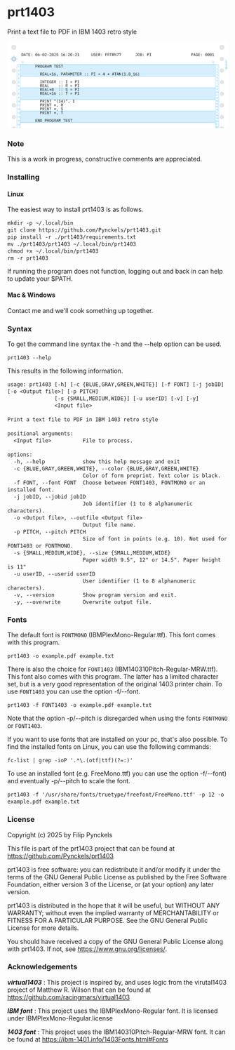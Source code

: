 # prt1403

Print a text file to PDF in IBM 1403 retro style

![Fortran source code](tests/testOut/test2.png)

### Note

This is a work in progress, constructive comments are appreciated.

### Installing

#### Linux

The easiest way to install prt1403 is as follows.

    mkdir -p ~/.local/bin
    git clone https://github.com/Pynckels/prt1403.git
    pip install -r ./prt1403/requirements.txt
    mv ./prt1403/prt1403 ~/.local/bin/prt1403
    chmod +x ~/.local/bin/prt1403
    rm -r prt1403

If running the program does not function, logging out and back in can help to update your $PATH.

#### Mac & Windows

Contact me and we'll cook something up together.

### Syntax

To get the command line syntax the -h and the --help option can be used.

    prt1403 --help

This results in the following information.

    usage: prt1403 [-h] [-c {BLUE,GRAY,GREEN,WHITE}] [-f FONT] [-j jobID] [-o <Output file>] [-p PITCH]
                   [-s {SMALL,MEDIUM,WIDE}] [-u userID] [-v] [-y]
                   <Input file>
    
    Print a text file to PDF in IBM 1403 retro style
    
    positional arguments:
      <Input file>          File to process.
    
    options:
      -h, --help            show this help message and exit
      -c {BLUE,GRAY,GREEN,WHITE}, --color {BLUE,GRAY,GREEN,WHITE}
                            Color of form preprint. Text color is black.
      -f FONT, --font FONT  Choose between FONT1403, FONTMONO or an installed font.
      -j jobID, --jobid jobID
                            Job identifier (1 to 8 alphanumeric characters).
      -o <Output file>, --outfile <Output file>
                            Output file name.
      -p PITCH, --pitch PITCH
                            Size of font in points (e.g. 10). Not used for FONT1403 or FONTMONO.
      -s {SMALL,MEDIUM,WIDE}, --size {SMALL,MEDIUM,WIDE}
                            Paper width 9.5", 12" or 14.5". Paper height is 11"
      -u userID, --userid userID
                            User identifier (1 to 8 alphanumeric characters).
      -v, --version         Show program version and exit.
      -y, --overwrite       Overwrite output file.

### Fonts

The default font is `FONTMONO` (IBMPlexMono-Regular.ttf). This font comes with this program.

    prt1403 -o example.pdf example.txt

There is also the choice for `FONT1403` (IBM140310Pitch-Regular-MRW.ttf). This font also comes with this program. The latter has a limited character set, but is a very good representation of the original 1403 printer chain. To use `FONT1403` you can use the option -f/--font.

    prt1403 -f FONT1403 -o example.pdf example.txt

Note that the option -p/--pitch is disregarded when using the fonts `FONTMONO` or `FONT1403`.

If you want to use fonts that are installed on your pc, that's also possible. To find the installed fonts on Linux, you can use the following commands:

    fc-list | grep -ioP '.*\.(otf|ttf)(?=:)'

To use an installed font (e.g. FreeMono.ttf) you can use the option -f/--font) and eventually -p/--pitch to scale the font.

    prt1403 -f '/usr/share/fonts/truetype/freefont/FreeMono.ttf' -p 12 -o example.pdf example.txt

### License

Copyright (c) 2025 by Filip Pynckels

This file is part of the prt1403 project that can be found at
https://github.com/Pynckels/prt1403

prt1403 is free software: you can redistribute it and/or modify
it under the terms of the GNU General Public License as published by
the Free Software Foundation, either version 3 of the License, or
(at your option) any later version.

prt1403 is distributed in the hope that it will be useful,
but WITHOUT ANY WARRANTY; without even the implied warranty of
MERCHANTABILITY or FITNESS FOR A PARTICULAR PURPOSE. See the
GNU General Public License for more details.

You should have received a copy of the GNU General Public License
along with prt1403. If not, see <https://www.gnu.org/licenses/>.

### Acknowledgements

***virtual1403*** : This project is inspired by, and uses logic from the virutal1403 project of Matthew R. Wilson that can be found at https://github.com/racingmars/virtual1403

***IBM font*** : This project uses the IBMPlexMono-Regular font. It is licensed under IBMPlexMono-Regular.license

***1403 font*** : This project uses the IBM140310Pitch-Regular-MRW font. It can be found at https://ibm-1401.info/1403Fonts.html#Fonts
